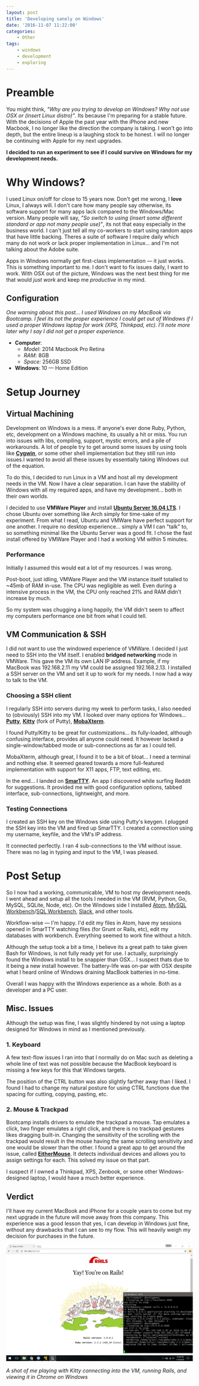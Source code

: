 ```yaml
---
layout: post
title: 'Developing sanely on Windows'
date: '2016-11-07 11:22:00'
categories:
    - Other
tags:
    - windows
    - development
    - exploring
---
```


# Preamble

You might think, *"Why are you trying to develop on Windows? Why not use OSX or (insert Linux distro)"*. Its because I'm preparing for a stable future. With the decisions of Apple the past year with the iPhone and new Macbook, I no longer like the direction the company is taking. I won't go into depth, but the entire lineup is a laughing stock to be honest. I will no longer be continuing with Apple for my next upgrades.

**I decided to run an experiment to see if I could survive on Windows for my development needs.**

# Why Windows?

I used Linux on/off for close to 15 years now. Don't get me wrong, I **love** Linux, I always will. I don't care how many people say otherwise, its software support for many apps lack compared to the Windows/Mac version. Many people will say, *"So switch to using (insert some different standard or app not many people use)"*, its not that easy especially in the business world. I can't just tell all my co-workers to start using random apps that have little backing. Theres a suite of software I require daily which many do not work or lack proper implementation in Linux… and I'm not talking about the Adobe suite.

Apps in Windows normally get first-class implementation — it just works. This is something important to me. I don't want to fix issues daily, I want to work. With OSX out of the picture, Windows was the next best thing for me that would *just work* and keep me *productive* in my mind.

## Configuration

*One warning about this post... I used Windows on my MacBook via Bootcamp. I feel its not the proper experience I could get out of Windows if I used a proper Windows laptop for work (XPS, Thinkpad, etc). I'll note more later why I say I did not get a proper experience.*

+ **Computer**:
  + *Model*: 2014 Macbook Pro Retina
  + *RAM*: 8GB
  + *Space:* 256GB SSD
+ **Windows**: 10 — Home Edition

# Setup Journey

## Virtual Machining

Development on Windows is a mess. If anyone's ever done Ruby, Python, etc, development on a Windows machine, its usually a hit or miss. You run into issues with libs, compiling, support, mystic errors, and a pile of workarounds. A lot of people try to get around some issues by using tools like **[Cygwin](https://www.cygwin.com/)**, or some other shell implementation but they still run into issues.I wanted to avoid all these issues by essentially taking Windows out of the equation.

To do this, I decided to run Linux in a VM and host all my development needs in the VM. Now I have a clear separation. I can have the stability of Windows with all my required apps, and have my development… both in their own worlds.

I decided to use **VMWare Player** and install **[Ubuntu Server 16.04 LTS](https://www.ubuntu.com/download/server)**. I chose Ubuntu over something like Arch simply for time-sake of my experiment. From what I read, Ubuntu and VMWare have perfect support for one another. I require no desktop experience... simply a VM I can "talk" to, so something minimal like the Ubuntu Server was a good fit. I chose the fast install offered by VMWare Player and I had a working VM within 5 minutes.

### Performance

Initially I assumed this would eat a lot of my resources. I was wrong.

Post-boot, just idling, VMWare Player and the VM instance itself totalled to ~45mb of RAM in-use. The CPU was negligible as well. Even during a intensive process in the VM, the CPU only reached 21% and RAM didn't increase by much.

So my system was chugging a long happily, the VM didn't seem to affect my computers performance one bit from what I could tell.

## VM Communication & SSH

I did not want to use the windowed experience of VMWare. I decided I just need to SSH into the VM itself. I enabled **bridged networking** mode in VMWare. This gave the VM its own LAN IP address. Example, if my MacBook was 192.168.2.11 my VM could be assigned 192.168.2.13. I installed a SSH server on the VM and set it up to work for my needs. I now had a way to talk to the VM.

### Choosing a SSH client

I regularly SSH into servers during my week to perform tasks, I also needed to (obviously) SSH into my VM. I looked over many options for Windows… **[Putty](http://www.chiark.greenend.org.uk/~sgtatham/putty/)**, **[Kitty](http://kitty.9bis.net/)** (fork of Putty), **[MobaXterm](http://mobaxterm.mobatek.net/)**.

I found Putty/Kitty to be great for customizations… its fully-loaded, although confusing interface, provides all anyone could need. It however lacked a single-window/tabbed mode or sub-connections as far as I could tell.

MobaXterm, although great, I found it to be a bit of bloat… I need a terminal and nothing else. It seemed geared towards a more full-featured implementation with support for X11 apps, FTP, text editing, etc.

In the end... I landed on **[SmarTTY](http://smartty.sysprogs.com/)**. An app I discovered while surfing Reddit for suggestions. It provided me with good configuration options, tabbed interface, sub-connections, lightweight, and more.

### Testing Connections

I created an SSH key on the Windows side using Putty's keygen. I plugged the SSH key into the VM and fired up SmarTTY. I created a connection using my username, keyfile, and the VM's IP address.

It connected perfectly. I ran 4 sub-connections to the VM without issue. There was no lag in typing and input to the VM, I was pleased.

# Post Setup

So I now had a working, communicable, VM to host my development needs. I went ahead and setup all the tools I needed in the VM (RVM, Python, Go, MySQL, SQLite, Node, etc). On the Windows side I installed [Atom](http://atom.io), [MySQL Workbench](http://www.mysql.com/products/workbench/)/[SQL Workbench](http://www.sql-workbench.net/), [Slack](http://slack.com), and other tools. 

Workflow-wise — I'm happy. I'd edit my files in Atom, have my sessions opened in SmarTTY watching files (for Grunt or Rails, etc), edit my databases with workbench. Everything seemed to work fine without a hitch.

Although the setup took a bit a time, I believe its a great path to take given Bash for Windows, is not fully ready yet for use. I actually, surprisingly found the Windows install to be snappier than OSX… I suspect thats due to it being a new install however. The battery-life was on-par with OSX despite what I heard online of Windows draining MacBook batteries in no-time.

Overall I was happy with the Windows experience as a whole. Both as a developer and a PC user.

## Misc. Issues

Although the setup was fine, I was slightly hindered by not using a laptop designed for Windows in mind as I mentioned previously.

### 1. Keyboard

A few text-flow issues I ran into that I normally do on Mac such as deleting a whole line of text was not possible because the MacBook keyboard is missing a few keys for this that Windows targets.

The position of the CTRL button was also slightly farther away than I liked. I found I had to change my natural posture for using CTRL functions due the spacing for cutting, copying, pasting, etc.

### 2. Mouse & Trackpad

Bootcamp installs drivers to emulate the trackpad a mouse. Tap emulates a click, two finger emulates a right click, and there is no trackpad gestures likes dragging built-in. Changing the sensitivity of the scrolling with the trackpad would result in the mouse having the same scrolling sensitivity and one would be slower than the other. I found a great app to get around the issue, called **[EitherMouse](http://eithermouse.com)**. It detects individual devices and allows you to assign settings for each. This solved my issue on that part.

I suspect if I owned a Thinkpad, XPS, Zenbook, or some other Windows-designed laptop, I would have a much better experience.

## Verdict

I'll have my current MacBook and iPhone for a couple years to come but my next upgrade in the future will move away from this company. This experience was a good lesson that yes, I can develop in Windows just fine, without any drawbacks that I can see to my flow. This will heavily weigh my decision for purchases in the future.

[![Trying Kitty with Ubuntu Server on a VM with Rails](/assets/images/posts/kitty_vm_rails.png)](/assets/images/posts/kitty_vm_rails.png)

*A shot of me playing with Kitty connecting into the VM, running Rails, and viewing it in Chrome on Windows*